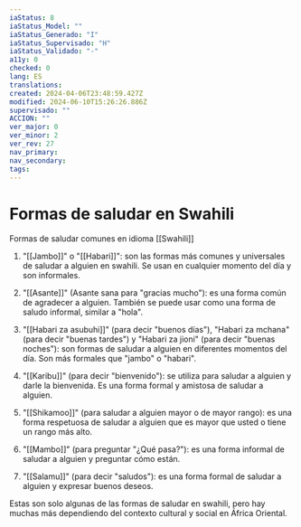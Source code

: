 ```yaml
---
iaStatus: 8
iaStatus_Model: ""
iaStatus_Generado: "I"
iaStatus_Supervisado: "H"
iaStatus_Validado: "-"
a11y: 0
checked: 0
lang: ES
translations: 
created: 2024-04-06T23:48:59.427Z
modified: 2024-06-10T15:26:26.886Z
supervisado: ""
ACCION: ""
ver_major: 0
ver_minor: 2
ver_rev: 27
nav_primary: 
nav_secondary: 
tags:
---
```

# Formas de saludar en Swahili

Formas de saludar comunes en idioma [[Swahili]]

1.  "[[Jambo]]" o "[[Habari]]": son las formas más comunes y universales de saludar a alguien en swahili. Se usan en cualquier momento del día y son informales.
    
2.  "[[Asante]]" (Asante sana para "gracias mucho"): es una forma común de agradecer a alguien. También se puede usar como una forma de saludo informal, similar a "hola".
    
3.  "[[Habari za asubuhi]]" (para decir "buenos días"), "Habari za mchana" (para decir "buenas tardes") y "Habari za jioni" (para decir "buenas noches"): son formas de saludar a alguien en diferentes momentos del día. Son más formales que "jambo" o "habari".
    
4.  "[[Karibu]]" (para decir "bienvenido"): se utiliza para saludar a alguien y darle la bienvenida. Es una forma formal y amistosa de saludar a alguien.
    
5.  "[[Shikamoo]]" (para saludar a alguien mayor o de mayor rango): es una forma respetuosa de saludar a alguien que es mayor que usted o tiene un rango más alto.
    
6.  "[[Mambo]]" (para preguntar "¿Qué pasa?"): es una forma informal de saludar a alguien y preguntar cómo están.
    
7.  "[[Salamu]]" (para decir "saludos"): es una forma formal de saludar a alguien y expresar buenos deseos.
    

Estas son solo algunas de las formas de saludar en swahili, pero hay muchas más dependiendo del contexto cultural y social en África Oriental.